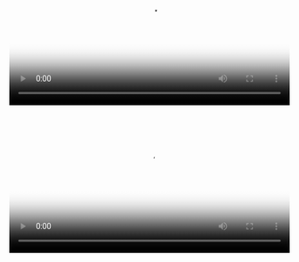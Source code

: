 <video width="100%" controls="controls" poster="../image/SakuraNoMori-Dreamers-2/CG6.jpg" src="5min-know.mkv" type="video/mp4" preload="metadata">  </video>



<video width="100%" controls="controls" poster="../image/SakuraNoMori-Dreamers-2/CG6.jpg" src="5min-know-540.mkv" type="video/mp4" preload="metadata">   </video>